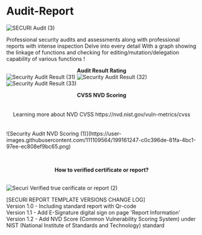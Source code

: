 # Audit-Report
![SECURI Audit (3)](https://user-images.githubusercontent.com/111109564/197771156-aae12cb2-8244-4c60-9067-094d3dbeba7d.png)

Professional security audits and assessments along with professional reports with intense inspection Delve into every detail With a graph showing the linkage of functions and checking for editing/mutation/delegation capability of various functions
!<center><B>Audit Result Rating</b></center>
![Security Audit Result (31)](https://user-images.githubusercontent.com/111109564/197769445-56158a92-4fdf-4097-9517-ac9e312a97ab.png)
![Security Audit Result (32)](https://user-images.githubusercontent.com/111109564/197769548-434a7f96-b8fc-47e5-b720-fefbf83c785d.png)
![Security Audit Result (33)](https://user-images.githubusercontent.com/111109564/197769591-5e72db04-4b23-4bb1-96dc-cb474b53e10f.png)
<center><B>CVSS NVD Scoring</b></center></br>
<br><center>Learning more about NVD CVSS https://nvd.nist.gov/vuln-metrics/cvss </center></br>
<br>![Security Audit NVD Scoring (1)](https://user-images.githubusercontent.com/111109564/199161247-c0c396de-81fa-4bc1-97ee-ec808ef9bc65.png)

<br><center><B>How to verified certificate or report?</b></center></br>

![Securi Verified true cerificate or report (2)](https://user-images.githubusercontent.com/111109564/197774371-f24f4b81-2b3f-425c-b4e7-dd8341d93234.png)


[SECURI REPORT TEMPLATE VERSIONS CHANGE LOG]</br>
Version 1.0 - Including standard report with Qr-code</br>
Version 1.1 - Add E-Signature digital sign on page 'Report Information'</br>
Version 1.2 - Add NVD Score (Common Vulnerability Scoring System) under NIST (National Institute of Standards and Technology) standard
